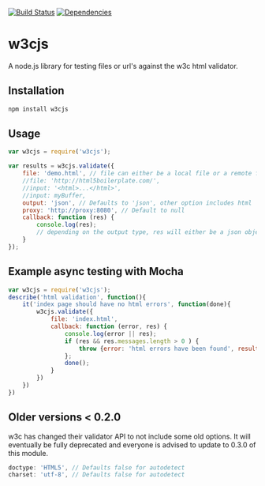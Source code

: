 
[![Build Status](https://secure.travis-ci.org/thomasdavis/w3cjs.png?branch=master)](http://travis-ci.org/thomasdavis/w3cjs)
[![Dependencies](https://david-dm.org/thomasdavis/w3cjs.png)](https://david-dm.org/thomasdavis/w3cjs)

# w3cjs

A node.js library for testing files or url's against the w3c html validator.

## Installation

```js
npm install w3cjs
```

## Usage

```js
var w3cjs = require('w3cjs');

var results = w3cjs.validate({
	file: 'demo.html', // file can either be a local file or a remote file
	//file: 'http://html5boilerplate.com/',
	//input: '<html>...</html>',
	//input: myBuffer,
	output: 'json', // Defaults to 'json', other option includes html
	proxy: 'http://proxy:8080', // Default to null
	callback: function (res) {
		console.log(res);
		// depending on the output type, res will either be a json object or a html string
	}
});
```

## Example async testing with Mocha

```js
var w3cjs = require('w3cjs');
describe('html validation', function(){
	it('index page should have no html errors', function(done){
		w3cjs.validate({
			file: 'index.html',
			callback: function (error, res) {
				console.log(error || res);
				if (res && res.messages.length > 0 ) {
					throw {error: 'html errors have been found', results: res};
				};
				done();
			}
		})
	})
})

```

## Older versions < 0.2.0

w3c has changed their validator API to not include some old options. It will eventually be fully deprecated and everyone is advised to update to 0.3.0 of this module.

```js
doctype: 'HTML5', // Defaults false for autodetect
charset: 'utf-8', // Defaults false for autodetect
```
